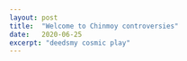 ```yaml
---
layout: post
title:  "Welcome to Chinmoy controversies"
date:   2020-06-25
excerpt: "deedsmy cosmic play"
---
```


